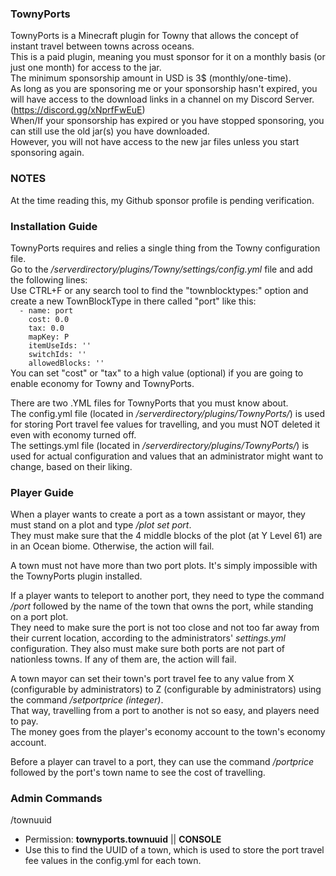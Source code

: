 ### **TownyPorts**
TownyPorts is a Minecraft plugin for Towny that allows the concept of instant travel between towns across oceans.\
This is a paid plugin, meaning you must sponsor for it on a monthly basis (or just one month) for access to the jar.\
The minimum sponsorship amount in USD is 3$ (monthly/one-time).\
As long as you are sponsoring me or your sponsorship hasn't expired, you will have access to the download links in a channel on my Discord Server. (https://discord.gg/xNprfFwEuE) \
When/If your sponsorship has expired or you have stopped sponsoring, you can still use the old jar(s) you have downloaded.\
However, you will not have access to the new jar files unless you start sponsoring again.

### **NOTES**
At the time reading this, my Github sponsor profile is pending verification.

### **Installation Guide**
TownyPorts requires and relies a single thing from the Towny configuration file.\
Go to the */serverdirectory/plugins/Towny/settings/config.yml* file and add the following lines:\
Use CTRL+F or any search tool to find the "townblocktypes:" option and create a new TownBlockType in there called "port" like this:\
`  - name: port`\
`    cost: 0.0`\
`    tax: 0.0`\
`    mapKey: P`\
`    itemUseIds: ''`\
`    switchIds: ''`\
`    allowedBlocks: ''`\
You can set "cost" or "tax" to a high value (optional) if you are going to enable economy for Towny and TownyPorts.

There are two .YML files for TownyPorts that you must know about.\
The config.yml file (located in */serverdirectory/plugins/TownyPorts/*) is used for storing Port travel fee values for travelling, and you must NOT deleted it even with economy turned off.\
The settings.yml file (located in */serverdirectory/plugins/TownyPorts/*) is used for actual configuration and values that an administrator might want to change, based on their liking.

### **Player Guide**

When a player wants to create a port as a town assistant or mayor, they must stand on a plot and type */plot set port*.\
They must make sure that the 4 middle blocks of the plot (at Y Level 61) are in an Ocean biome. Otherwise, the action will fail.

A town must not have more than two port plots. It's simply impossible with the TownyPorts plugin installed.

If a player wants to teleport to another port, they need to type the command */port* followed by the name of the town that owns the port, while standing on a port plot.\
They need to make sure the port is not too close and not too far away from their current location, according to the administrators' *settings.yml* configuration.
They also must make sure both ports are not part of nationless towns. If any of them are, the action will fail.

A town mayor can set their town's port travel fee to any value from X (configurable by administrators) to Z (configurable by administrators) using the command */setportprice (integer)*.\
That way, travelling from a port to another is not so easy, and players need to pay.\
The money goes from the player's economy account to the town's economy account.

Before a player can travel to a port, they can use the command */portprice* followed by the port's town name to see the cost of travelling.

### **Admin Commands**
 /townuuid <town-name>
  - Permission: **townyports.townuuid** || **CONSOLE**
  - Use this to find the UUID of a town, which is used to store the port travel fee values in the config.yml for each town. 
